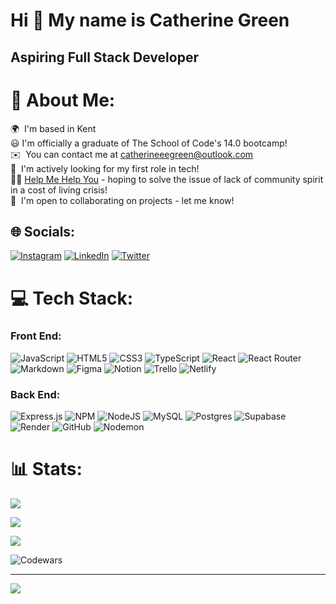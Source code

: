 Hi 👋 My name is Catherine Green
================================

Aspiring Full Stack Developer
-----------------------------

# 💫 About Me:
🌍  I'm based in Kent<br>😃  I'm officially a graduate of The School of Code's 14.0 bootcamp!<br>✉️  You can contact me at [catherineeegreen@outlook.com](mailto:catherineeegreen@outlook.com)<br>🧠  I'm actively looking for my first role in tech!<br> 🙌🏻   [ Help Me Help You](https://helpme-helpyou-favour.netlify.app/) - hoping to solve the issue of lack of community spirit in a cost of living crisis! <br>
🤝  I'm open to collaborating on projects - let me know!


## 🌐 Socials:
[![Instagram](https://img.shields.io/badge/Instagram-%23E4405F.svg?logo=Instagram&logoColor=white)](https://instagram.com/catherineeegreen) [![LinkedIn](https://img.shields.io/badge/LinkedIn-%230077B5.svg?logo=linkedin&logoColor=white)](https://linkedin.com/in/catherine-green-953766106) [![Twitter](https://img.shields.io/badge/Twitter-%231DA1F2.svg?logo=Twitter&logoColor=white)](https://twitter.com/catherineg478) 

# 💻 Tech Stack:
### Front End:  
![JavaScript](https://img.shields.io/badge/javascript-%23323330.svg?style=for-the-badge&logo=javascript&logoColor=%23F7DF1E) ![HTML5](https://img.shields.io/badge/html5-%23E34F26.svg?style=for-the-badge&logo=html5&logoColor=white) ![CSS3](https://img.shields.io/badge/css3-%231572B6.svg?style=for-the-badge&logo=css3&logoColor=white) ![TypeScript](https://img.shields.io/badge/typescript-%23007ACC.svg?style=for-the-badge&logo=typescript&logoColor=white) ![React](https://img.shields.io/badge/react-%2320232a.svg?style=for-the-badge&logo=react&logoColor=%2361DAFB) ![React Router](https://img.shields.io/badge/React_Router-CA4245?style=for-the-badge&logo=react-router&logoColor=white) ![Markdown](https://img.shields.io/badge/markdown-%23000000.svg?style=for-the-badge&logo=markdown&logoColor=white) ![Figma](https://img.shields.io/badge/figma-%23F24E1E.svg?style=for-the-badge&logo=figma&logoColor=white) ![Notion](https://img.shields.io/badge/Notion-%23000000.svg?style=for-the-badge&logo=notion&logoColor=white) ![Trello](https://img.shields.io/badge/Trello-%23026AA7.svg?style=for-the-badge&logo=Trello&logoColor=white) ![Netlify](https://img.shields.io/badge/netlify-%23000000.svg?style=for-the-badge&logo=netlify&logoColor=#00C7B7) 

### Back End:  
![Express.js](https://img.shields.io/badge/express.js-%23404d59.svg?style=for-the-badge&logo=express&logoColor=%2361DAFB) ![NPM](https://img.shields.io/badge/NPM-%23000000.svg?style=for-the-badge&logo=npm&logoColor=white) ![NodeJS](https://img.shields.io/badge/node.js-6DA55F?style=for-the-badge&logo=node.js&logoColor=white)  ![MySQL](https://img.shields.io/badge/mysql-%2300f.svg?style=for-the-badge&logo=mysql&logoColor=white) ![Postgres](https://img.shields.io/badge/postgres-%23316192.svg?style=for-the-badge&logo=postgresql&logoColor=white) 	![Supabase](https://img.shields.io/badge/Supabase-3ECF8E?style=for-the-badge&logo=supabase&logoColor=white) ![Render](https://img.shields.io/badge/Render-%46E3B7.svg?style=for-the-badge&logo=render&logoColor=white) ![GitHub](https://img.shields.io/badge/github-%23121011.svg?style=for-the-badge&logo=github&logoColor=white) ![Nodemon](https://img.shields.io/badge/NODEMON-%23323330.svg?style=for-the-badge&logo=nodemon&logoColor=%BBDEAD)

# 📊 Stats:

![](https://github-readme-stats.vercel.app/api?username=CGreen789&theme=blue-green&hide_border=true&include_all_commits=true&count_private=false)

![](https://github-readme-streak-stats.herokuapp.com/?user=CGreen789&theme=blue-green&hide_border=true)

![](https://github-readme-stats.vercel.app/api/top-langs/?username=CGreen789&theme=blue-green&hide_border=true&include_all_commits=true&count_private=false&layout=compact)

![Codewars](https://github.r2v.ch/codewars?user=CGreen789&stroke=green)

---
[![](https://visitcount.itsvg.in/api?id=CGreen789&icon=9&color=9)](https://visitcount.itsvg.in)

<!-- Proudly created with GPRM ( https://gprm.itsvg.in ) -->
